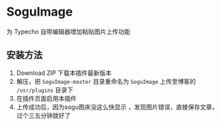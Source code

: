 # SoguImage
为 Typecho 自带编辑器增加粘贴图片上传功能

## 安装方法
1. Download ZIP 下载本插件最新版本
2. 解压，把 `SoguImage-master` 目录重命名为 `SoguImage` 上传至博客的 `/usr/plugins` 目录下
3. 在插件页面启用本插件
4. 上传成功后，因为sogu图床没这么快显示 ，发现图片错误，直接保存文章，过个三五分钟就好了
